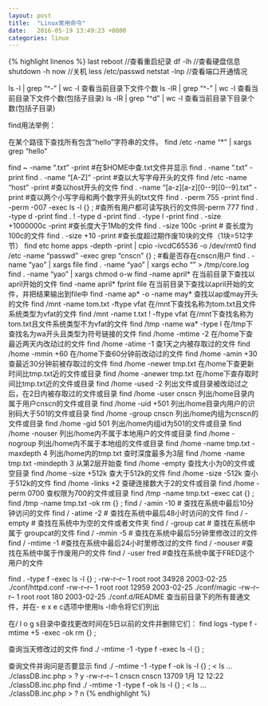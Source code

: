```yaml
---
layout: post
title:  "Linux常用命令"
date:   2016-05-19 13:49:23 +0800
categories: linux
---
```


{% highlight linenos %}
last reboot //查看重启纪录
df -lh //查看硬盘信息
shutdown -h now //关机
less /etc/passwd
netstat -lnp //查看端口开通情况

ls -l | grep “^-” | wc -l 查看当前目录下文件个数
ls -lR | grep “^-” | wc -l 查看当前目录下文件个数(包括子目录)
ls -lR | grep “^d” | wc -l 查看当前目录下目录个数(包括子目录)

find用法举例：

在某个路径下查找所有包含“hello”字符串的文件。
find /etc -name “*” | xargs grep “hello”

find ~ -name “.txt” -print #在$HOME中查.txt文件并显示
find . -name “.txt” -print
find . -name “[A-Z]” -print #查以大写字母开头的文件
find /etc -name “host” -print #查以host开头的文件
find . -name “[a-z][a-z][0--9][0--9].txt” -print #查以两个小写字母和两个数字开头的txt文件
find . -perm 755 -print
find . -perm -007 -exec ls -l {} \; #查所有用户都可读写执行的文件同-perm 777
find . -type d -print
find . ! -type d -print
find . -type l -print
find . -size +1000000c -print #查长度大于1Mb的文件
find . -size 100c -print # 查长度为100c的文件
find . -size +10 -print #查长度超过期作废10块的文件（1块=512字节）
find etc home apps -depth -print | cpio -ivcdC65536 -o /dev/rmt0
find /etc -name “passwd” -exec grep “cnscn” {} \; #看是否存在cnscn用户
find . -name “yao” | xargs file
find . -name “yao” | xargs echo “” > /tmp/core.log
find . -name “yao” | xargs chmod o-w
find -name april* 在当前目录下查找以april开始的文件
find -name april* fprint file 在当前目录下查找以april开始的文件，并把结果输出到file中
find -name ap* -o -name may* 查找以ap或may开头的文件
find /mnt -name tom.txt -ftype vfat 在/mnt下查找名称为tom.txt且文件系统类型为vfat的文件
find /mnt -name t.txt ! -ftype vfat 在/mnt下查找名称为tom.txt且文件系统类型不为vfat的文件
find /tmp -name wa* -type l 在/tmp下查找名为wa开头且类型为符号链接的文件
find /home -mtime -2 在/home下查最近两天内改动过的文件
find /home -atime -1 查1天之内被存取过的文件
find /home -mmin +60 在/home下查60分钟前改动过的文件
find /home -amin +30 查最近30分钟前被存取过的文件
find /home -newer tmp.txt 在/home下查更新时间比tmp.txt近的文件或目录
find /home -anewer tmp.txt 在/home下查存取时间比tmp.txt近的文件或目录
find /home -used -2 列出文件或目录被改动过之后，在2日内被存取过的文件或目录
find /home -user cnscn 列出/home目录内属于用户cnscn的文件或目录
find /home -uid +501 列出/home目录内用户的识别码大于501的文件或目录
find /home -group cnscn 列出/home内组为cnscn的文件或目录
find /home -gid 501 列出/home内组id为501的文件或目录
find /home -nouser 列出/home内不属于本地用户的文件或目录
find /home -nogroup 列出/home内不属于本地组的文件或目录
find /home -name tmp.txt -maxdepth 4 列出/home内的tmp.txt 查时深度最多为3层
find /home -name tmp.txt -mindepth 3 从第2层开始查
find /home -empty 查找大小为0的文件或空目录
find /home -size +512k 查大于512k的文件
find /home -size -512k 查小于512k的文件
find /home -links +2 查硬连接数大于2的文件或目录
find /home -perm 0700 查权限为700的文件或目录
find /tmp -name tmp.txt -exec cat {} \;
find /tmp -name tmp.txt -ok rm {} \;
find / -amin -10 # 查找在系统中最后10分钟访问的文件
find / -atime -2 # 查找在系统中最后48小时访问的文件
find / -empty # 查找在系统中为空的文件或者文件夹
find / -group cat # 查找在系统中属于 groupcat的文件
find / -mmin -5 # 查找在系统中最后5分钟里修改过的文件
find / -mtime -1 #查找在系统中最后24小时里修改过的文件
find / -nouser #查找在系统中属于作废用户的文件
find / -user fred #查找在系统中属于FRED这个用户的文件

find . -type f -exec ls -l {} \;
-rw-r–r– 1 root root 34928 2003-02-25 ./conf/httpd.conf
-rw-r–r– 1 root root 12959 2003-02-25 ./conf/magic
-rw-r–r– 1 root root 180 2003-02-25 ./conf.d/README
查当前目录下的所有普通文件，并在- e x e c选项中使用ls -l命令将它们列出

在/ l o g s目录中查找更改时间在5日以前的文件并删除它们：
find logs -type f -mtime +5 -exec -ok rm {} \;

查询当天修改过的文件
find ./ -mtime -1 -type f -exec ls -l {} \;

查询文件并询问是否要显示
find ./ -mtime -1 -type f -ok ls -l {} \;
< ls … ./classDB.inc.php > ? y
-rw-r–r– 1 cnscn cnscn 13709 1月 12 12:22 ./classDB.inc.php
find ./ -mtime -1 -type f -ok ls -l {} \;
< ls … ./classDB.inc.php > ? n
{% endhighlight %}
